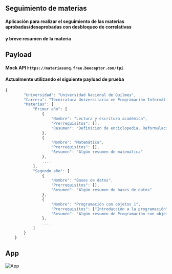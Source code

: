 ## Seguimiento de materias
#### Aplicación para realizar el seguimiento de las materias aprobadas/desaprobadas con desbloqueo de correlativas
#### y breve resumen de la materia

## Payload
#### Mock API `https://materiasunq.free.beeceptor.com/tpi`
#### Actualmente utilizando el siguiente payload de prueba
```javascript
{
        "Universidad": "Universidad Nacional de Quilmes",
        "Carrera": "Tecnicatura Universitaria en Programación Informática",
        "Materias": {
            "Primer año": [
                {
                    "Nombre": "Lectura y escritura académica",
                    "Prerrequisitos": [],
                    "Resumen": "Definicion de enciclopedia. Reformulación (léxica y sintáctica).Consistencia en referencia, género, número y tiempos verbales. Nominalización. Notas periodísticas sobre temas disciplinares. Puntuación y subordinación. Unidades escritas: sección, párrafo, oración. Planteo de objetivos, preguntas, hipótesis y estructura."
                },
                {
                    "Nombre": "Matemática",
                    "Prerrequisitos": [],
                    "Resumen": "Algún resumen de matemática"
                },
                ....
            ],
            "Segundo año": [
                {
                    "Nombre": "Bases de datos",
                    "Prerrequisitos": [],
                    "Resumen": "Algún resumen de bases de datos"
                },
                {
                    "Nombre": "Programación con objetos 1",
                    "Prerrequisitos": ["Introducción a la programación"],
                    "Resumen": "Algún resumen de Programación con objetos 1"
                },
                ....
            ]
        }
    }
```
## App
![App](https://media.giphy.com/media/RfT8hJa3kAiLNPex84/giphy.gif)
